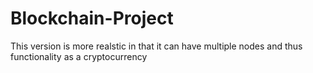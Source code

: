 # Blockchain-Project
This version is more realstic in that it can have multiple nodes and thus functionality as a cryptocurrency
